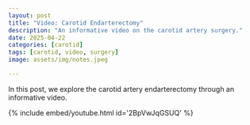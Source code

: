```yaml
---
layout: post
title: "Video: Carotid Endarterectomy"
description: "An informative video on the carotid artery surgery."
date: 2025-04-22
categories: [carotid]
tags: [carotid, video, surgery]
image: assets/img/notes.jpeg

---
```


In this post, we explore the carotid artery endarterectomy through an informative video. 

{% include embed/youtube.html id='2BpVwJqGSUQ' %}


